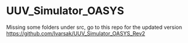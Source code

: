 # UUV_Simulator_OASYS

Missing some folders under src, go to this repo for the updated version https://github.com/Ivarsak/UUV_Simulator_OASYS_Rev2
